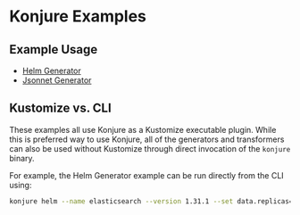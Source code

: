 # Konjure Examples

## Example Usage

* [Helm Generator](helm.md)
* [Jsonnet Generator](jsonnet.md)

## Kustomize vs. CLI

These examples all use Konjure as a Kustomize executable plugin. While this is preferred way to use Konjure, all of the generators and transformers can also be used without Kustomize through direct invocation of the `konjure` binary.

For example, the Helm Generator example can be run directly from the CLI using:

```sh
konjure helm --name elasticsearch --version 1.31.1 --set data.replicas=3 stable/elasticsearch
```
